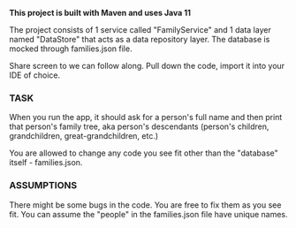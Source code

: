 **This project is built with Maven and uses Java 11**

The project consists of 1 service called "FamilyService" and 1 data layer named "DataStore" that acts as a data repository layer. The database is mocked through families.json file.

Share screen to we can follow along.
Pull down the code, import it into your IDE of choice.

### TASK

When you run the app, it should ask for a person's full name and then print that person's family tree, aka person's descendants (person's children, grandchildren, great-grandchildren, etc.)

You are allowed to change any code you see fit other than the "database" itself - families.json.

### ASSUMPTIONS

There might be some bugs in the code. You are free to fix them as you see fit.
You can assume the "people" in the families.json file have unique names.
